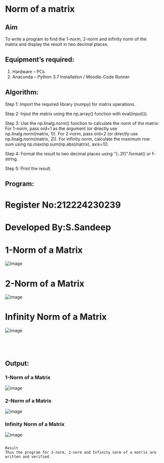 # Norm of a matrix
## Aim
To write a program to find the 1-norm, 2-norm and infinity norm of the matrix and display the result in two decimal places.
## Equipment’s required:
1.	Hardware – PCs
2.	Anaconda – Python 3.7 Installation / Moodle-Code Runner
## Algorithm:
	

Step 1:
Import the required library (numpy) for matrix operations.

Step 2:
Input the matrix using the np.array() function with eval(input()).

Step 3:
Use the np.linalg.norm() function to calculate the norm of the matrix:
For 1-norm, pass ord=1 as the argument (or directly use np.linalg.norm(matrix, 1)).
For 2-norm, pass ord=2 (or directly use np.linalg.norm(matrix, 2)).
For infinity norm, calculate the maximum row sum using np.max(np.sum(np.abs(matrix), axis=1)).

Step 4:
Format the result to two decimal places using "{:.2f}".format() or f-string.

Step 5:
Print the result.
## Program:


# Register No:212224230239
# Developed By:S.Sandeep
# 1-Norm of a Matrix
![image](https://github.com/user-attachments/assets/34276462-e526-4ce9-ab7d-109c4877d6d5)




# 2-Norm of a Matrix
![image](https://github.com/user-attachments/assets/31c50c8c-7bab-472b-80a4-e0b01f56b435)




# Infinity Norm of a Matrix
![image](https://github.com/user-attachments/assets/4f4071bf-8082-4579-be83-f5c6fd00974f)
```




```
## Output:
### 1-Norm of a Matrix
![image](https://github.com/user-attachments/assets/36543bf9-8bf5-4d15-94bb-c3ae92babe15)


### 2-Norm of a Matrix
![image](https://github.com/user-attachments/assets/b0d79a7e-e1d2-42a4-9027-328a0e50d5c3)


### Infinity Norm of a Matrix
![image](https://github.com/user-attachments/assets/7fa39cda-6ba0-488a-bba3-f83073f137ca)
```

Result
Thus the program for 1-norm, 2-norm and Infinity norm of a matrix are written and verified.

